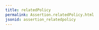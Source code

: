```yaml
---
title: relatedPolicy
permalink: Assertion.relatedPolicy.html
jsonid: assertion_relatedpolicy
---
```

